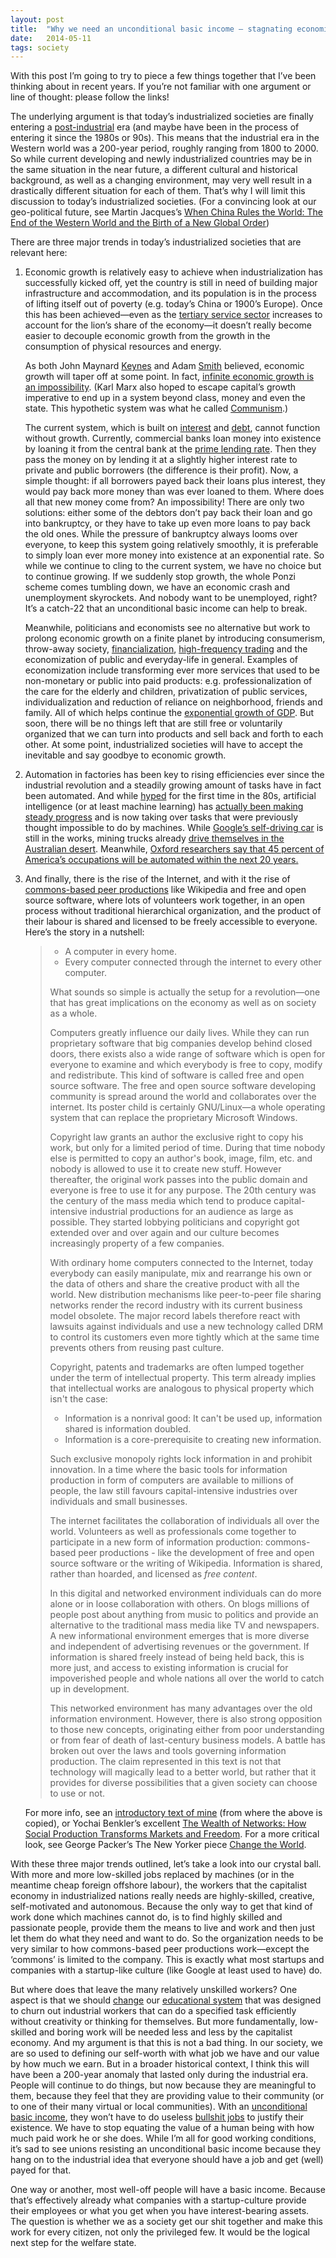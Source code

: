 ```yaml
---
layout: post
title:  "Why we need an unconditional basic income – stagnating economic growth, automation and commons-based peer production"
date:   2014-05-11
tags: society
---
```


With this post I’m going to try to piece a few things together that I’ve been thinking about in recent years. If you’re not familiar with one argument or line of thought: please follow the links!

The underlying argument is that today’s industrialized societies are finally entering a [post-industrial](http://en.wikipedia.org/wiki/Post-industrial_society) era (and maybe have been in the process of entering it since the 1980s or 90s). This means that the industrial era in the Western world was a 200-year period, roughly ranging from 1800 to 2000. So while current developing and newly industrialized countries may be in the same situation in the near future, a different cultural and historical background, as well as a changing environment, may very well result in a drastically different situation for each of them. That’s why I will limit this discussion to today’s industrialized societies. (For a convincing look at our geo-political future, see Martin Jacques’s [When China Rules the World: The End of the Western World and the Birth of a New Global Order](http://en.wikipedia.org/wiki/When_China_Rules_the_World))

There are three major trends in today’s industrialized societies that are relevant here:

1. Economic growth is relatively easy to achieve when industrialization has successfully kicked off, yet the country is still in need of building major infrastructure and accommodation, and its population is in the process of lifting itself out of poverty (e.g. today’s China or 1900’s Europe). Once this has been achieved—even as the [tertiary service sector](http://en.wikipedia.org/wiki/Three-sector_hypothesis) increases to account for the lion’s share of the economy—it doesn’t really become easier to decouple economic growth from the growth in the consumption of physical resources and energy.

    As both John Maynard [Keynes](http://www.newyorker.com/arts/critics/books/2014/05/26/140526crbo_books_kolbert) and Adam [Smith](http://www.global-briefing.org/2012/07/the-steady-state-economy-life-after-growth/) believed, economic growth will taper off at some point. In fact, [infinite economic growth is an impossibility](http://mb2100.wordpress.com/2012/06/16/infinite-economic-growth-space-and-population-growth/). (Karl Marx also hoped to escape capital’s growth imperative to end up in a system beyond class, money and even the state. This hypothetic system was what he called [Communism](https://en.wikipedia.org/wiki/Communism).)

    The current system, which is built on [interest](http://www.theguardian.com/commentisfree/2014/mar/18/truth-money-iou-bank-of-england-austerity) and [debt](http://en.wikipedia.org/wiki/Debt:_The_First_5000_Years), cannot function without growth. Currently, commercial banks loan money into existence by loaning it from the central bank at the [prime lending rate](https://en.wikipedia.org/wiki/Prime_rate). Then they pass the money on by lending it at a slightly higher interest rate to private and public borrowers (the difference is their profit). Now, a simple thought: if all borrowers payed back their loans plus interest, they would pay back more money than was ever loaned to them. Where does all that new money come from? An impossibility! There are only two solutions: either some of the debtors don’t pay back their loan and go into bankruptcy, or they have to take up even more loans to pay back the old ones. While the pressure of bankruptcy always looms over everyone, to keep this system going relatively smoothly, it is preferable to simply loan ever more money into existence at an exponential rate. So while we continue to cling to the current system, we have no choice but to continue growing. If we suddenly stop growth, the whole Ponzi scheme comes tumbling down, we have an economic crash and unemployment skyrockets. And nobody want to be unemployed, right? It’s a catch-22 that an unconditional basic income can help to break.

    Meanwhile, politicians and economists see no alternative but work to prolong economic growth on a finite planet by introducing consumerism, throw-away society, [financialization](http://en.wikipedia.org/wiki/Financialization), [high-frequency trading](http://arstechnica.com/tech-policy/2009/07/it-sounds-like-something/) and the economization of public and everyday-life in general. Examples of economization include transforming ever more services that used to be non-monetary or public into paid products: e.g. professionalization of the care for the elderly and children, privatization of public services, individualization and reduction of reliance on neighborhood, friends and family. All of which helps continue the [exponential growth of GDP](http://www.huffingtonpost.com/dave-pruett/the-myth-of-exponential-growth_b_4037025.html). But soon, there will be no things left that are still free or voluntarily organized that we can turn into products and sell back and forth to each other. At some point, industrialized societies will have to accept the inevitable and say goodbye to economic growth.

2. Automation in factories has been key to rising efficiencies ever since the industrial revolution and a steadily growing amount of tasks have in fact been automated. And while [hyped](http://www.newyorker.com/online/blogs/elements/2014/01/the-new-york-times-artificial-intelligence-hype-machine.html) for the first time in the 80s, artificial intelligence (or at least machine learning) has [actually been making steady progress](http://www.newyorker.com/online/blogs/elements/2013/10/why-we-should-think-about-the-threat-of-artificial-intelligence.html) and is now taking over tasks that were previously thought impossible to do by machines. While [Google’s self-driving car](http://www.newyorker.com/reporting/2013/11/25/131125fa_fact_bilger) is still in the works, mining trucks already [drive themselves in the Australian desert](https://medium.com/war-is-boring/bed4b2b5a70a). Meanwhile, [Oxford researchers say that 45 percent of America’s occupations will be automated within the next 20 years.](http://www.technologyreview.com/view/519241/report-suggests-nearly-half-of-us-jobs-are-vulnerable-to-computerization/)

3. And finally, there is the rise of the Internet, and with it the rise of [commons-based peer productions](http://www.technologyreview.com/view/527171/working-together-in-a-networked-economy/) like Wikipedia and free and open source software, where lots of volunteers work together, in an open process without traditional hierarchical organization, and the product of their labour is shared and licensed to be freely accessible to everyone. Here’s the story in a nutshell:

    > - A computer in every home.
    > - Every computer connected through the internet to every other computer.
    > 
    > What sounds so simple is actually the setup for a revolution—one that has great implications on the economy as well as on society as a whole.
    > 
    > Computers greatly influence our daily lives. While they can run proprietary software that big companies develop behind closed doors, there exists also a wide range of software which is open for everyone to examine and which everybody is free to copy, modify and redistribute. This kind of software is called free and open source software. The free and open source software developing community is spread around the world and collaborates over the internet. Its poster child is certainly GNU/Linux—a whole operating system that can replace the proprietary Microsoft Windows.
    > 
    > Copyright law grants an author the exclusive right to copy his work, but only for a limited period of time. During that time nobody else is permitted to copy an author's book, image, film, etc. and nobody is allowed to use it to create new stuff. However thereafter, the original work passes into the public domain and everyone is free to use it for any purpose. The 20th century was the century of the mass media which tend to produce capital-intensive industrial productions for an audience as large as possible. They started lobbying politicians and copyright got extended over and over again and our culture becomes increasingly property of a few companies.
    > 
    > With ordinary home computers connected to the Internet, today everybody can easily manipulate, mix and rearrange his own or the data of others and share the creative product with all the world. New distribution mechanisms like peer-to-peer file sharing networks render the record industry with its current business model obsolete. The major record labels therefore react with lawsuits against individuals and use a new technology called DRM to control its customers even more tightly which at the same time prevents others from reusing past culture.
    > 
    > Copyright, patents and trademarks are often lumped together under the term of intellectual property. This term already implies that intellectual works are analogous to physical property which isn't the case:
    > 
    > - Information is a nonrival good: It can't be used up, information shared is information doubled.
    > - Information is a core-prerequisite to creating new information.
    > 
    > Such exclusive monopoly rights lock information in and prohibit innovation. In a time where the basic tools for information production in form of computers are available to millions of people, the law still favours capital-intensive industries over individuals and small businesses.
    > 
    > The internet facilitates the collaboration of individuals all over the world. Volunteers as well as professionals come together to participate in a new form of information production: commons-based peer productions - like the development of free and open source software or the writing of Wikipedia. Information is shared, rather than hoarded, and licensed as _free content_.
    > 
    > In this digital and networked environment individuals can do more alone or in loose collaboration with others. On blogs millions of people post about anything from music to politics and provide an alternative to the traditional mass media like TV and newspapers. A new informational environment emerges that is more diverse and independent of advertising revenues or the government. If information is shared freely instead of being held back, this is more just, and access to existing information is crucial for impoverished people and whole nations all over the world to catch up in development.
    > 
    > This networked environment has many advantages over the old information environment. However, there is also strong opposition to those new concepts, originating either from poor understanding or from fear of death of last-century business models. A battle has broken out over the laws and tools governing information production. The claim represented in this text is not that technology will magically lead to a better world, but rather that it provides for diverse possibilities that a given society can choose to use or not.

    For more info, see an [introductory text of mine](http://p2pfoundation.net/Table_of_Contents_(Overview)) (from where the above is copied), or Yochai Benkler’s excellent [The Wealth of Networks: How Social Production Transforms Markets and Freedom](http://en.wikipedia.org/wiki/The_Wealth_of_Networks). For a more critical look, see George Packer’s The New Yorker piece [Change the World](http://www.newyorker.com/reporting/2013/05/27/130527fa_fact_packer).

With these three major trends outlined, let’s take a look into our crystal ball. With more and more low-skilled jobs replaced by machines (or in the meantime cheap foreign offshore labour), the workers that the capitalist economy in industrialized nations really needs are highly-skilled, creative, self-motivated and autonomous. Because the only way to get that kind of work done which machines cannot do, is to find highly skilled and passionate people, provide them the means to live and work and then just let them do what they need and want to do. So the organization needs to be very similar to how commons-based peer productions work—except the ‘commons’ is limited to the company. This is exactly what most startups and companies with a startup-like culture (like Google at least used to have) do.

But where does that leave the many relatively unskilled workers? One aspect is that we should [change](http://www.huffingtonpost.com/john-baker/industrial-age-education-_b_2974297.html) our [educational system](http://www.theatlantic.com/education/archive/2014/03/5-year-olds-can-learn-calculus/284124/) that was designed to churn out industrial workers that can do a specified task efficiently without creativity or thinking for themselves. But more fundamentally, low-skilled and boring work will be needed less and less by the capitalist economy. And my argument is that this is not a bad thing. In our society, we are so used to defining our self-worth with what job we have and our value by how much we earn. But in a broader historical context, I think this will have been a 200-year anomaly that lasted only during the industrial era. People will continue to do things, but now because they are meaningful to them, because they feel that they are providing value to their community (or to one of their many virtual or local communities). With an [unconditional basic income](http://en.wikipedia.org/wiki/Basic_income), they won’t have to do useless [bullshit jobs](http://www.strikemag.org/bullshit-jobs/) to justify their existence. We have to stop equating the value of a human being with how much paid work he or she does. While I’m all for good working conditions, it’s sad to see unions resisting an unconditional basic income because they hang on to the industrial idea that everyone should have a job and get (well) payed for that.

One way or another, most well-off people will have a basic income. Because that’s effectively already what companies with a startup-culture provide their employees or what you get when you have interest-bearing assets. The question is whether we as a society get our shit together and make this work for every citizen, not only the privileged few. It would be the logical next step for the welfare state.
